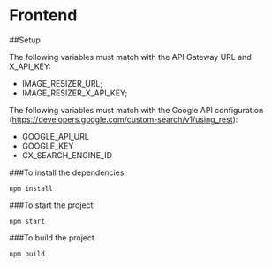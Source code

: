 # Frontend

##Setup

The following variables must match with the API Gateway URL and X_API_KEY:
 - IMAGE_RESIZER_URL;
 - IMAGE_RESIZER_X_API_KEY;

The following variables must match with the Google API configuration (https://developers.google.com/custom-search/v1/using_rest):
- GOOGLE_API_URL
- GOOGLE_KEY
- CX_SEARCH_ENGINE_ID

###To install the dependencies

```
npm install
```

###To start the project

```
npm start
```


###To build the project

```
npm build
```


